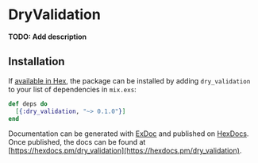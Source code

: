# DryValidation

**TODO: Add description**

## Installation

If [available in Hex](https://hex.pm/docs/publish), the package can be installed
by adding `dry_validation` to your list of dependencies in `mix.exs`:

```elixir
def deps do
  [{:dry_validation, "~> 0.1.0"}]
end
```

Documentation can be generated with [ExDoc](https://github.com/elixir-lang/ex_doc)
and published on [HexDocs](https://hexdocs.pm). Once published, the docs can
be found at [https://hexdocs.pm/dry_validation](https://hexdocs.pm/dry_validation).


